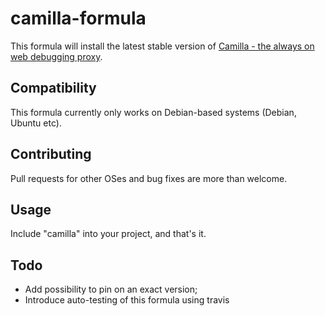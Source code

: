 # camilla-formula

This formula will install the latest stable version of [Camilla - the always on web debugging proxy][Camilla].

## Compatibility

This formula currently only works on Debian-based systems (Debian, Ubuntu etc).

## Contributing

Pull requests for other OSes and bug fixes are more than welcome.

## Usage

Include "camilla" into your project, and that's it.

## Todo

- Add possibility to pin on an exact version;
- Introduce auto-testing of this formula using travis

[Camilla]: https://www.camillaproxy.com/
